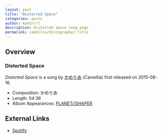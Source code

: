 ```yaml
---
layout: post
title: "Distorted Space"
categories: posts
author: KatGrrrl
description: Distorted Space song page
permalink: camellia/discography/:title
---
```


## Overview

### Distorted Space

*Distorted Space* is a song by [かめりあ](<{% link postsWiki/_posts/2023-12-10-camellia.md %}>) (Camellia) first released on 2015-08-16.

* Composition: かめりあ
* Length: 04:36
* Album Appearances: [PLANET//SHAPER](<{% link postsInclude/_posts/camellia/albums/PLANET--SHAPER/2023-12-12-PLANET--SHAPER.md %}>)

## External Links

* [Spotify](https://open.spotify.com/track/3HZpWCamnSFbNkFvfvRpEg?si=458aad25492f4386)
